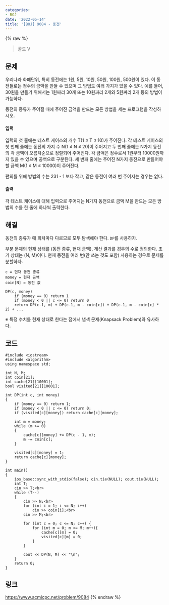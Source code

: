 ```yaml
---
categories:
- BOJ
date: '2022-05-14'
title: '[BOJ] 9084 - 동전'
---
```


{% raw %}
> 골드 V<br>

## 문제
우리나라 화폐단위, 특히 동전에는 1원, 5원, 10원, 50원, 100원, 500원이 있다. 이 동전들로는 정수의 금액을 만들 수 있으며 그 방법도 여러 가지가 있을 수 있다. 예를 들어, 30원을 만들기 위해서는 1원짜리 30개 또는 10원짜리 2개와 5원짜리 2개 등의 방법이 가능하다.

동전의 종류가 주어질 때에 주어진 금액을 만드는 모든 방법을 세는 프로그램을 작성하시오.

#### 입력
입력의 첫 줄에는 테스트 케이스의 개수 T(1 ≤ T ≤ 10)가 주어진다. 각 테스트 케이스의 첫 번째 줄에는 동전의 가지 수 N(1 ≤ N ≤ 20)이 주어지고 두 번째 줄에는 N가지 동전의 각 금액이 오름차순으로 정렬되어 주어진다. 각 금액은 정수로서 1원부터 10000원까지 있을 수 있으며 공백으로 구분된다. 세 번째 줄에는 주어진 N가지 동전으로 만들어야 할 금액 M(1 ≤ M ≤ 10000)이 주어진다.

편의를 위해 방법의 수는 231 - 1 보다 작고, 같은 동전이 여러 번 주어지는 경우는 없다.

#### 출력
각 테스트 케이스에 대해 입력으로 주어지는 N가지 동전으로 금액 M을 만드는 모든 방법의 수를 한 줄에 하나씩 출력한다.

## 해결
동전의 종류가 매 회차마다 다르므로 모두 탐색해야 한다. `DP`를 사용하자.

부분 문제의 현재 상태를 (동전 종류, 현재 금액), 계산 결과를 경우의 수로 정의한다. 초기 상태는 (N, M)이다. 현재 동전을 여러 번(안 쓰는 것도 포함) 사용하는 경우로 문제를 분할하자.
```
c = 현재 동전 종류
money = 현재 금액
coin[N] = 동전 값

DP(c, money)
	if (money == 0) return 1
	if (money < 0 || c <= 0) return 0
	return DP(c-1, m) + DP(c-1, m - coin[c]) + DP(c-1, m - coin[c] * 2) + ...
```

※ 특정 수치를 현재 상태로 한다는 점에서 냅색 문제(Knapsack Problem)와 유사하다.

## 코드
```
#include <iostream>
#include <algorithm>
using namespace std;

int N, M;
int coin[21];
int cache[21][10001];
bool visited[21][10001];

int DP(int c, int money)
{
	if (money == 0) return 1;
	if (money < 0 || c <= 0) return 0;
	if (visited[c][money]) return cache[c][money];

	int m = money;
	while (m >= 0)
	{
		cache[c][money] += DP(c - 1, m);
		m -= coin[c];
	}

	visited[c][money] = 1;
	return cache[c][money];
}

int main()
{
	ios_base::sync_with_stdio(false); cin.tie(NULL); cout.tie(NULL);
	int T;
	cin >> T;<br>
	while (T--)
	{
		cin >> N;<br>
		for (int i = 1; i <= N; i++)
			cin >> coin[i];<br>
		cin >> M;<br>

		for (int c = 0; c <= N; c++) {
			for (int m = 0; m <= M; m++){
				cache[c][m] = 0;
				visited[c][m] = 0;
			}
		}

		cout << DP(N, M) << "\n";
	}
	return 0;
}
```

## 링크
https://www.acmicpc.net/problem/9084
{% endraw %}